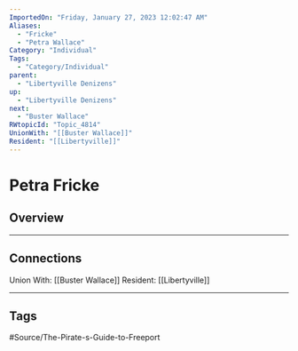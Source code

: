 ```yaml
---
ImportedOn: "Friday, January 27, 2023 12:02:47 AM"
Aliases:
  - "Fricke"
  - "Petra Wallace"
Category: "Individual"
Tags:
  - "Category/Individual"
parent:
  - "Libertyville Denizens"
up:
  - "Libertyville Denizens"
next:
  - "Buster Wallace"
RWtopicId: "Topic_4814"
UnionWith: "[[Buster Wallace]]"
Resident: "[[Libertyville]]"
---
```

# Petra Fricke
## Overview
---
## Connections
Union With: [[Buster Wallace]]
Resident: [[Libertyville]]


---
## Tags
#Source/The-Pirate-s-Guide-to-Freeport

